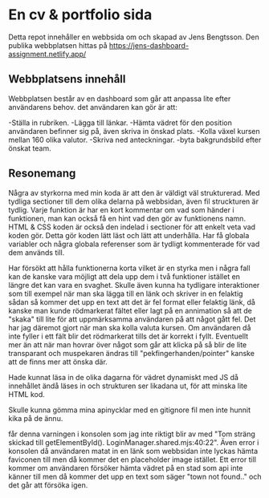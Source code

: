 # En cv & portfolio sida

Detta repot innehåller en webbsida om och skapad av Jens Bengtsson. Den publika webbplatsen hittas på https://jens-dashboard-assignment.netlify.app/

## Webbplatsens innehåll

Webbplatsen består av en dashboard som går att anpassa lite efter användarens behov. det användaren kan gör är att:

-Ställa in rubriken.
-Lägga till länkar.
-Hämta vädret för den position användaren befinner sig på, även skriva in önskad plats.
-Kolla växel kursen mellan 160 olika valutor.
-Skriva ned anteckningar.
-byta bakgrundsbild efter önskat team.

## Resonemang

Några av styrkorna med min koda är att den är väldigt väl strukturerad. Med tydliga sectioner till dem olika delarna på webbsidan, även fil struckturen är tydlig. Varje funktion är har en kort kommentar om vad som händer i funktionen, man kan också få en hint vad den gör av funktionens namn. HTML & CSS koden är också den indelad i sectioner för att enkelt veta vad koden gör. Detta gör koden lätt läst och lätt att underhålla. Har få globala variabler och några globala referenser som är tydligt kommenterade för vad dem används till. 

Har försökt att hålla funktionerna korta vilket är en styrka men i några fall kan de kanske vara möjligt att dela upp dem i två funktioner istället en längre det kan vara en svaghet. Skulle även kunna ha tydligare interaktioner som till exempel när man ska lägga till en länk och skriver in en felaktig sådan så kommer det upp en text att det är fel format eller felaktig länk, då kanske man kunde rödmarkerat fältet eller lagt på en annimation så att de "skaka" till lite för att uppmärksamma användaren på att något gått fel. Det har jag däremot gjort när man ska kolla valuta kursen. Om användaren då inte fyller i ett fält blir det rödmarkerat tills det är korrekt i fyllt. Eventuellt mer än att när man hovrar över något som går att klicka på så blir de lite transparant och muspekaren ändras till "pekfingerhanden/pointer" kanske att de finns mer att önska där.

Hade kunnat läsa in de olika dagarna för vädret dynamiskt med JS då innehållet ändå läses in och strukturen ser likadana ut, för att minska lite HTML kod.

Skulle kunna gömma mina apinycklar med en gitignore fil men inte hunnit kika på de ännu.

får denna varningen i konsolen som jag inte riktigt blir av med "Tom sträng skickad till getElementById(). LoginManager.shared.mjs:40:22". Även error i konsolen då användaren matat in en länk som webbsidan inte lyckas hämta faviconen till men då kommer det en placeholder image istället. Ett error till kommer om användaren försöker hämta vädret på en stad som api inte känner till men då kommer det upp en text som säger "town not found.." och det går att försöka igen.